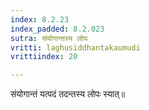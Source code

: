 ```yaml
---
index: 8.2.23
index_padded: 8.2.023
sutra: संयोगान्तस्य लोपः
vritti: laghusiddhantakaumudi
vrittiindex: 20

---
```

संयोगान्तं यत्पदं तदन्तस्य लोपः स्यात्॥